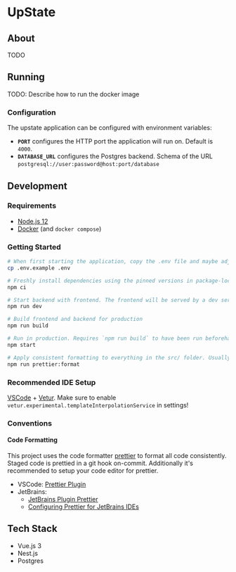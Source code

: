 # UpState

## About

TODO

## Running

TODO: Describe how to run the docker image

### Configuration

The upstate application can be configured with environment variables:

- **`PORT`** configures the HTTP port the application will run on. Default is `4000`.
- **`DATABASE_URL`** configures the Postgres backend. Schema of the URL `postgresql://user:password@host:port/database`

## Development

### Requirements

- [Node.js 12](https://nodejs.org/)
- [Docker](https://www.docker.com/) (and `docker compose`)

### Getting Started

```sh
# When first starting the application, copy the .env file and maybe adjust the pre-filled env vars
cp .env.example .env

# Freshly install dependencies using the pinned versions in package-lock.json.
npm ci

# Start backend with frontend. The frontend will be served by a dev server that proxies requests to /api through to the backend server.
npm run dev

# Build frontend and backend for production
npm run build

# Run in production. Requires `npm run build` to have been run beforehand.
npm start

# Apply consistent formatting to everything in the src/ folder. Usually this will not be required, as editor integration and git-hooks will cover most use cases.
npm run prettier:format
```

### Recommended IDE Setup

[VSCode](https://code.visualstudio.com/) + [Vetur](https://marketplace.visualstudio.com/items?itemName=octref.vetur). Make sure to enable `vetur.experimental.templateInterpolationService` in settings!

### Conventions

#### Code Formatting

This project uses the code formatter [prettier](https://prettier.io/) to format all code consistently.
Staged code is prettied in a git hook on-commit. Additionally it's recommended to setup your code editor for prettier.

- VSCode: [Prettier Plugin](https://marketplace.visualstudio.com/items?itemName=esbenp.prettier-vscode)
- JetBrains:
  - [JetBrains Plugin Prettier](https://plugins.jetbrains.com/plugin/10456-prettier)
  - [Configuring Prettier for JetBrains IDEs](https://www.jetbrains.com/help/idea/prettier.html#ws_prettier_reformat_code)

## Tech Stack

- Vue.js 3
- Nest.js
- Postgres
